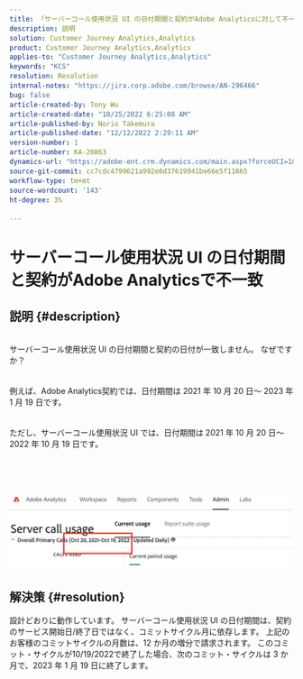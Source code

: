 ```yaml
---
title: 「サーバーコール使用状況 UI の日付期間と契約がAdobe Analyticsに対して不一致です」
description: 説明
solution: Customer Journey Analytics,Analytics
product: Customer Journey Analytics,Analytics
applies-to: "Customer Journey Analytics,Analytics"
keywords: "KCS"
resolution: Resolution
internal-notes: "https://jira.corp.adobe.com/browse/AN-296466"
bug: false
article-created-by: Tony Wu
article-created-date: "10/25/2022 6:25:08 AM"
article-published-by: Norio Takemura
article-published-date: "12/12/2022 2:29:11 AM"
version-number: 1
article-number: KA-20863
dynamics-url: "https://adobe-ent.crm.dynamics.com/main.aspx?forceUCI=1&pagetype=entityrecord&etn=knowledgearticle&id=578a78bc-2d54-ed11-bba2-6045bd006b4b"
source-git-commit: cc7cdc4799621a992e6d37619941be66e5f11665
workflow-type: tm+mt
source-wordcount: '143'
ht-degree: 3%

---
```


# サーバーコール使用状況 UI の日付期間と契約がAdobe Analyticsで不一致

## 説明 {#description}

<br>サーバーコール使用状況 UI の日付期間と契約の日付が一致しません。 なぜですか？<br><br>
<br>例えば、Adobe Analytics契約では、日付期間は 2021 年 10 月 20 日～ 2023 年 1 月 19 日です。<br><br>
<br>ただし、サーバーコール使用状況 UI では、日付期間は 2021 年 10 月 20 日～ 2022 年 10 月 19 日です。<br><br> <br><br> <br><br>![](assets/___1c772bee-2e54-ed11-bba2-6045bd006b4b___.png)<br>

## 解決策 {#resolution}


設計どおりに動作しています。
サーバーコール使用状況 UI の日付期間は、契約のサービス開始日/終了日ではなく、コミットサイクル月に依存します。
上記のお客様のコミットサイクルの月数は、12 か月の増分で請求されます。
このコミット・サイクルが10/19/2022で終了した場合、次のコミット・サイクルは 3 か月で、2023 年 1 月 19 日に終了します。
